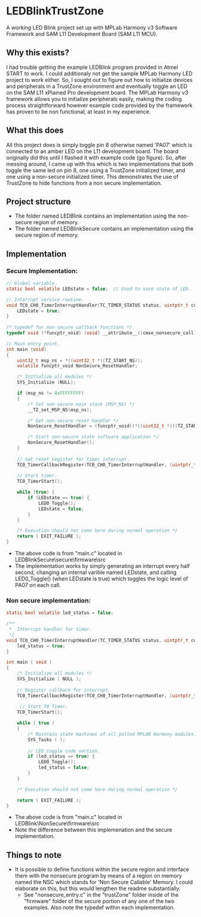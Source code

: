 # LEDBlinkTrustZone
 A *working* LED Blink project set up with MPLab Harmony v3 Software Framework and SAM L11 Development Board (SAM L11 MCU). 

## Why this exists? 
I had trouble getting the example LEDBlink program provided in Atmel START to work. I could additionaly not get the sample MPLab Harmony LED project to work either. So, I sought out to figure out how to initialize devices and peripherals in a TrustZone environment and eventually toggle an LED on the SAM L11 xPlained Pro development board. The MPLab Harmony v3 framework allows you to initialize peripherals easily, making the coding process straightforward however example code provided by the framework has proven to be non functional, at least in my experience. 

## What this does
All this project does is simply toggle pin 8 otherwise named 'PA07' which is connected to an amber LED on the L11 development board. The board originally did this until I flashed it with example code (go figure). So, after messing around, I came up with this which is two implementations that both toggle the same led on pin 8, one using a TrustZone initialized timer, and one using a non-secure initialized timer. This demonstrates the use of TrustZone to hide functions from a non secure implementation.  

## Project structure
- The folder named LEDBlink contains an implementation using the non-secure region of memory.
- The folder named LEDBlinkSecure contains an implementation using the secure region of memory.

## Implementation
### Secure Implementation:
```C
// Global variable.
static bool volatile LEDstate = false;  // Used to save state of LED. 

// Interrupt service routine.
void TC0_CH0_TimerInterruptHandler(TC_TIMER_STATUS status, uintptr_t context) {
    LEDstate = true; 
}
    
/* typedef for non-secure callback functions */
typedef void (*funcptr_void) (void) __attribute__((cmse_nonsecure_call));

// Main entry point.
int main (void)
{
    uint32_t msp_ns = *((uint32_t *)(TZ_START_NS));
    volatile funcptr_void NonSecure_ResetHandler;

    /* Initialize all modules */
    SYS_Initialize (NULL);

    if (msp_ns != 0xFFFFFFFF)
    {
        /* Set non-secure main stack (MSP_NS) */
        __TZ_set_MSP_NS(msp_ns);

        /* Get non-secure reset handler */
        NonSecure_ResetHandler = (funcptr_void)(*((uint32_t *)((TZ_START_NS) + 4U)));

        /* Start non-secure state software application */
        NonSecure_ResetHandler();
    }
    
    // Set reset register for timer interrupt.
    TC0_TimerCallbackRegister(TC0_CH0_TimerInterruptHandler, (uintptr_t)NULL);
   
    // Start timer. 
    TC0_TimerStart();

    while (true) {
        if (LEDstate == true) {
            LED0_Toggle();
            LEDstate = false; 
        }
    }

    /* Execution should not come here during normal operation */
    return ( EXIT_FAILURE );
}

```
- The above code is from "main.c" located in LEDBlinkSecure\secure\firmware\src
- The implementation works by simply generating an interrupt every half second, changing an internal varible named LEDstate, and calling LED0_Toggle() (when LEDstate is true) which toggles the logic level of PA07 on each call. 
### Non secure implementation:
```C
static bool volatile led_status = false;

/**
 *  Interrupt handler for timer.
 */
void TC0_CH0_TimerInterruptHandler(TC_TIMER_STATUS status, uintptr_t context) {
    led_status = true;
}

int main ( void )
{
    /* Initialize all modules */
    SYS_Initialize ( NULL );
    
    // Register callback for interrupt.
    TC0_TimerCallbackRegister(TC0_CH0_TimerInterruptHandler, (uintptr_t)NULL);
    
     // Start T0 Timer. 
    TC0_TimerStart();

    while ( true )
    {
        /* Maintain state machines of all polled MPLAB Harmony modules. */
        SYS_Tasks ( );
        
        // LED toggle code section. 
        if (led_status == true) {
            LED0_Toggle();
            led_status = false;
        }
    }

    /* Execution should not come here during normal operation */

    return ( EXIT_FAILURE );
}
```
- The above code is from "main.c" located in LEDBlink\NonSecure\firmware\src
- Note the difference between this implemenation and the secure implementation.
## Things to note
- It is possible to define functions within the secure region and interface them with the nonsecure program by means of a region on memory named the NSC which stands for 'Non Secure Callable' Memory. I could elaborate on this, but this would lengthen the readme substantially. 
    - See "nonsecure_entry.c" in the "trustZone" folder inside of the "firmware" folder of the secure portion of any one of the two examples. Also note the typedef within each implementation.


